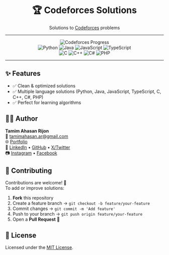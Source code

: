 <div align="center">
  <h1>🏆 Codeforces Solutions</h1>
  
  Solutions to [Codeforces](https://codeforces.com/) problems
  
  ---
  
  ![Codeforces Progress](https://img.shields.io/badge/Solved-50%20problems-323232?style=flat-square)
  <br/>
  ![Python](https://img.shields.io/badge/Python%203-49%20solutions-60A4FB?style=flat-square&logo=python)
  ![Java](https://img.shields.io/badge/Java-1%20solutions-4298E2?style=flat-square&logo=java)
  ![JavaScript](https://img.shields.io/badge/JavaScript-0%20solutions-F7DF1E?style=flat-square&logo=javascript)
  ![TypeScript](https://img.shields.io/badge/TypeScript-0%20solutions-3178C6?style=flat-square&logo=typescript)
  <br/>
  ![C](https://img.shields.io/badge/C-1%20solutions-555555?style=flat-square&logo=c)
  ![C++](https://img.shields.io/badge/C%2B%2B-0%20solutions-00599C?style=flat-square&logo=cplusplus)
  ![C#](https://img.shields.io/badge/C%23-0%20solutions-239120?style=flat-square&logo=csharp)
  ![PHP](https://img.shields.io/badge/PHP-0%20solutions-777BB4?style=flat-square&logo=php)
  
  ---
</div>

## ✨ Features
- ✅ Clean & optimized solutions
- ✅ Multiple language solutions (Python, Java, JavaScript, TypeScript, C, C++, C#, PHP)
- ✅ Perfect for learning algorithms

## 👨‍💻 Author
**Tamim Ahasan Rijon**  
📧 [tamimahasan.ar@gmail.com](mailto:tamimahasan.ar@gmail.com)  
🌐 [Portfolio](https://tamim-ar.netlify.app/)  
🔗 [LinkedIn](https://www.linkedin.com/in/tamim-ar/) • [GitHub](https://github.com/tamim-ar) • [X/Twitter](https://x.com/tamim__ahasan)  
📷 [Instagram](https://www.instagram.com/tamim__ahasan/) • [Facebook](https://www.facebook.com/hellotamim/)

## 🤝 Contributing
Contributions are welcome! 🚀  
To add or improve solutions:
1. **Fork** this repository  
2. Create a feature branch → `git checkout -b feature/your-feature`  
3. Commit changes → `git commit -m 'Add feature'`  
4. Push to your branch → `git push origin feature/your-feature`  
5. Open a **Pull Request** 🎯

## 📜 License
Licensed under the [MIT License](./LICENSE).